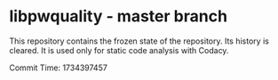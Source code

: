 # libpwquality - master branch

This repository contains the frozen state of the repository.
Its history is cleared. It is used only for static code
analysis with Codacy.

Commit Time: 1734397457